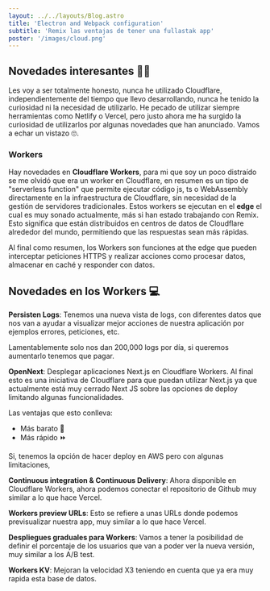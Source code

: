 ```yaml
---
layout: ../../layouts/Blog.astro
title: 'Electron and Webpack configuration'
subtitle: 'Remix las ventajas de tener una fullastak app'
poster: '/images/cloud.png'
---
```


## Novedades interesantes 🧙‍♂️

Les voy a ser totalmente honesto, nunca he utilizado Cloudflare, independientemente del tiempo que llevo desarrollando, nunca he tenido la curiosidad ni la necesidad de utilizarlo. He pecado de utilizar siempre herramientas como Netlify o Vercel, pero justo ahora me ha surgido la curiosidad de utilizarlos por algunas novedades que han anunciado. Vamos a echar un vistazo 🙄.

### Workers

Hay novedades en **Cloudflare Workers**, para mi que soy un poco distraído se me olvidó que era un worker en Cloudflare, en resumen es un tipo de "serverless function" que permite ejecutar código js, ts o WebAssembly directamente en la infraestructura de Cloudflare, sin necesidad de la gestión de servidores tradicionales. Estos workers se ejecutan en el **edge** el cual es muy sonado actualmente, más si han estado trabajando con Remix. Esto significa que están distribuidos en centros de datos de Cloudflare alrededor del mundo, permitiendo que las respuestas sean más rápidas.

Al final como resumen, los Workers son funciones at the edge que pueden interceptar peticiones HTTPS y realizar acciones como procesar datos, almacenar en caché y responder con datos.

## Novedades en los Workers 💻

**Persisten Logs**: Tenemos una nueva vista de logs, con diferentes datos que nos van a ayudar a visualizar mejor acciones de nuestra aplicación por ejemplos errores, peticiones, etc.

Lamentablemente solo nos dan 200,000 logs por día, si queremos aumentarlo tenemos que pagar.

**OpenNext**: Desplegar aplicaciones Next.js en Cloudflare Workers. Al final esto es una iniciativa de Cloudflare para que puedan utilizar Next.js ya que actualmente está muy cerrado Next JS sobre las opciones de deploy limitando algunas funcionalidades.

Las ventajas que esto conlleva:

- Más barato 💸
- Más rápido ⏩

Si, tenemos la opción de hacer deploy en AWS pero con algunas limitaciones,

**Continuous integration & Continuous Delivery**: Ahora disponible en Cloudflare Workers, ahora podemos conectar el repositorio de Github muy similar a lo que hace Vercel.

**Workers preview URLs**: Esto se refiere a unas URLs donde podemos previsualizar nuestra app, muy similar a lo que hace Vercel.

**Despliegues graduales para Workers**: Vamos a tener la posibilidad de definir el porcentaje de los usuarios que van a poder ver la nueva versión, muy similar a los A/B test.

**Workers KV**: Mejoran la velocidad X3 teniendo en cuenta que ya era muy rapida esta base de datos.
